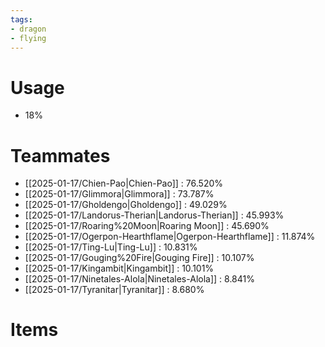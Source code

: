 ```yaml
---
tags:
- dragon
- flying
---
```

# Usage
- 18%
# Teammates
- [[2025-01-17/Chien-Pao|Chien-Pao]] : 76.520%
- [[2025-01-17/Glimmora|Glimmora]] : 73.787%
- [[2025-01-17/Gholdengo|Gholdengo]] : 49.029%
- [[2025-01-17/Landorus-Therian|Landorus-Therian]] : 45.993%
- [[2025-01-17/Roaring%20Moon|Roaring Moon]] : 45.690%
- [[2025-01-17/Ogerpon-Hearthflame|Ogerpon-Hearthflame]] : 11.874%
- [[2025-01-17/Ting-Lu|Ting-Lu]] : 10.831%
- [[2025-01-17/Gouging%20Fire|Gouging Fire]] : 10.107%
- [[2025-01-17/Kingambit|Kingambit]] : 10.101%
- [[2025-01-17/Ninetales-Alola|Ninetales-Alola]] : 8.841%
- [[2025-01-17/Tyranitar|Tyranitar]] : 8.680%
# Items